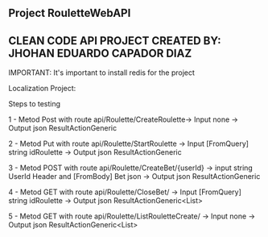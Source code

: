Project RouletteWebAPI
---------------------------------------------
CLEAN CODE API PROJECT
CREATED BY: JHOHAN EDUARDO CAPADOR DIAZ 
---------------------------------------------
IMPORTANT: It's important to install redis for the project

Localization Project:

Steps to testing

1 - Metod Post with route api/Roulette/CreateRoulette-> Input none -> Output json  ResultActionGeneric<Roulette>

2 - Metod Put with route api/Roulette/StartRoulette  -> Input [FromQuery]  string idRoulette -> Output json  ResultActionGeneric<Roulette>

3 - Metod POST with route api/Roulette/CreateBet/{userId} -> input string UserId Header and [FromBody] Bet json -> Output json ResultActionGeneric<Bet>

4 - Metod GET with route api/Roulette/CloseBet/ -> Input [FromQuery] string idRoulette -> Output  json ResultActionGeneric<List<Bet>>

5 - Metod GET with route api/Roulette/ListRouletteCreate/ -> Input none ->  Output json ResultActionGeneric<List<Roulette>>
